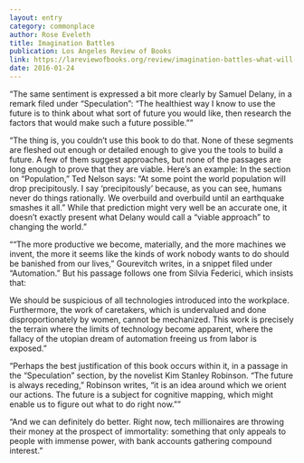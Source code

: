 ```yaml
---
layout: entry
category: commonplace
author: Rose Eveleth
title: Imagination Battles
publication: Los Angeles Review of Books
link: https://lareviewofbooks.org/review/imagination-battles-what-will-the-future-look-like/
date: 2016-01-24
---
```


“The same sentiment is expressed a bit more clearly by Samuel Delany, in a remark filed under “Speculation”: “The healthiest way I know to use the future is to think about what sort of future you would like, then research the factors that would make such a future possible.””

“The thing is, you couldn’t use this book to do that. None of these segments are fleshed out enough or detailed enough to give you the tools to build a future. A few of them suggest approaches, but none of the passages are long enough to prove that they are viable. Here’s an example: In the section on “Population,” Ted Nelson says: “At some point the world population will drop precipitously. I say ‘precipitously’ because, as you can see, humans never do things rationally. We overbuild and overbuild until an earthquake smashes it all.” While that prediction might very well be an accurate one, it doesn’t exactly present what Delany would call a “viable approach” to changing the world.”

““The more productive we become, materially, and the more machines we invent, the more it seems like the kinds of work nobody wants to do should be banished from our lives,” Gourevitch writes, in a snippet filed under “Automation.” But his passage follows one from Silvia Federici, which insists that:

We should be suspicious of all technologies introduced into the workplace. Furthermore, the work of caretakers, which is undervalued and done disproportionately by women, cannot be mechanized. This work is precisely the terrain where the limits of technology become apparent, where the fallacy of the utopian dream of automation freeing us from labor is exposed.”

“Perhaps the best justification of this book occurs within it, in a passage in the “Speculation” section, by the novelist Kim Stanley Robinson. “The future is always receding,” Robinson writes, “it is an idea around which we orient our actions. The future is a subject for cognitive mapping, which might enable us to figure out what to do right now.””

“And we can definitely do better. Right now, tech millionaires are throwing their money at the prospect of immortality: something that only appeals to people with immense power, with bank accounts gathering compound interest.”
